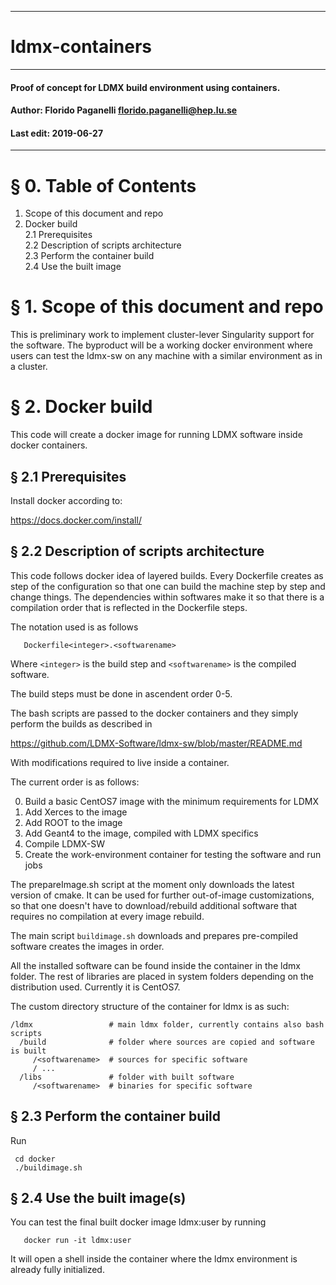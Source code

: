 ---------------------------------------------------------------
# ldmx-containers
---------------------------------------------------------------
#### Proof of concept for LDMX build environment using containers.
#### Author: Florido Paganelli florido.paganelli@hep.lu.se
#### Last edit: 2019-06-27
---------------------------------------------------------------

# § 0. Table of Contents

  1. Scope of this document and repo  
  2. Docker build  
  2.1 Prerequisites  
  2.2 Description of scripts architecture  
  2.3 Perform the container build  
  2.4 Use the built image  

# § 1. Scope of this document and repo

This is preliminary work to implement cluster-lever Singularity support for the software.
The byproduct will be a working docker environment where users can test
the ldmx-sw on any machine with a similar environment as in a cluster.

# § 2. Docker build

This code will create a docker image for running LDMX software inside docker containers.

## § 2.1 Prerequisites

Install docker according to:

  <https://docs.docker.com/install/>

## § 2.2 Description of scripts architecture

This code follows docker idea of layered builds. Every Dockerfile creates 
as step of the configuration so that one can build the machine step by step 
and change things. The dependencies within softwares make it so that there is a
compilation order that is reflected in the Dockerfile steps.

The notation used is as follows
```
   Dockerfile<integer>.<softwarename>
```

Where `<integer>` is the build step and `<softwarename>` is the compiled software.

The build steps must be done in ascendent order 0-5.

The bash scripts are passed to the docker containers and they simply perform 
the builds as described in 

   <https://github.com/LDMX-Software/ldmx-sw/blob/master/README.md> 

With modifications required to live inside a container.

The current order is as follows:

0. Build a basic CentOS7 image with the minimum requirements for LDMX 
1. Add Xerces to the image
2. Add ROOT to the image
3. Add Geant4 to the image, compiled with LDMX specifics
4. Compile LDMX-SW
5. Create the work-environment container for testing the software and run jobs

The prepareImage.sh script at the moment only downloads the latest version of cmake. 
It can be used for further out-of-image customizations, so that one doesn't have to download/rebuild
additional software that requires no compilation at every image rebuild.

The main script `buildimage.sh` downloads and 
prepares pre-compiled software creates the images in order.

All the installed software can be found inside the container in the ldmx folder.
The rest of libraries are placed in system folders depending on the distribution
used. Currently it is CentOS7.

The custom directory structure of the container for ldmx is as such:

```
/ldmx                 # main ldmx folder, currently contains also bash scripts
  /build              # folder where sources are copied and software is built
     /<softwarename>  # sources for specific software
     / ...
  /libs               # folder with built software
     /<softwarename>  # binaries for specific software
```

## § 2.3 Perform the container build

Run 

```shell
 cd docker
 ./buildimage.sh
```

## § 2.4 Use the built image(s)

You can test the final built docker image ldmx:user by running

```shell
   docker run -it ldmx:user
```

It will open a shell inside the container where the ldmx environment 
is already fully initialized. 

